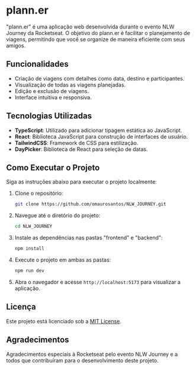 # plann.er

"plann.er" é uma aplicação web desenvolvida durante o evento NLW Journey da Rocketseat. O objetivo do plann.er é facilitar o planejamento de viagens, permitindo que você se organize de maneira eficiente com seus amigos.

## Funcionalidades

- Criação de viagens com detalhes como data, destino e participantes.
- Visualização de todas as viagens planejadas.
- Edição e exclusão de viagens.
- Interface intuitiva e responsiva.

## Tecnologias Utilizadas

- **TypeScript**: Utilizado para adicionar tipagem estática ao JavaScript.
- **React**: Biblioteca JavaScript para construção de interfaces de usuário.
- **TailwindCSS**: Framework de CSS para estilização.
- **DayPicker**: Biblioteca de React para seleção de datas.

## Como Executar o Projeto

Siga as instruções abaixo para executar o projeto localmente:

1. Clone o repositório:

    ```bash
    git clone https://github.com/omaurosantos/NLW_JOURNEY.git
    ```

2. Navegue até o diretório do projeto:

    ```bash
    cd NLW_JOURNEY
    ```

3. Instale as dependências nas pastas "frontend" e "backend":

    ```bash
    npm install
    ```

4. Execute o projeto em ambas as pastas:

    ```bash
    npm run dev
    ```

5. Abra o navegador e acesse `http://localhost:5173` para visualizar a aplicação.

## Licença

Este projeto está licenciado sob a [MIT License](LICENSE).

## Agradecimentos

Agradecimentos especiais à Rocketseat pelo evento NLW Journey e a todos que contribuíram para o desenvolvimento deste projeto.
